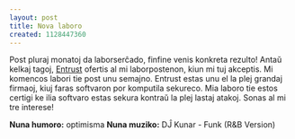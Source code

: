 ```yaml
---
layout: post
title: Nova laboro
created: 1128447360
---
```

Post pluraj monatoj da laborserĉado, finfine venis konkreta rezulto!  Antaŭ kelkaj tagoj, <a href="http://www.entrust.com/">Entrust</a> ofertis al mi laborpostenon, kiun mi tuj akceptis.  Mi komencos labori tie post unu semajno.  Entrust estas unu el la plej grandaj firmaoj, kiuj faras softvaron por komputila sekureco.  Mia laboro tie estos certigi ke ilia softvaro estas sekura kontraŭ la plej lastaj atakoj.  Sonas al mi tre interese!

<b>Nuna humoro:</b> optimisma
<b>Nuna muziko:</b> DĴ Kunar - Funk (R&amp;B Version)
